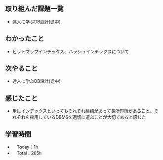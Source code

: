 ## 取り組んだ課題一覧
- 達人に学ぶDB設計(途中)

## わかったこと
- ビットマップインデックス、ハッシュインデックスについて

## 次やること
- 達人に学ぶDB設計(途中)

## 感じたこと
- 単にインデックスといってもそれぞれ種類があって長所短所があること、それぞれを採用しているDBMSを適切に選ぶことが大切であると感じた

## 学習時間
- 　Today：1h
- 　Total：265h